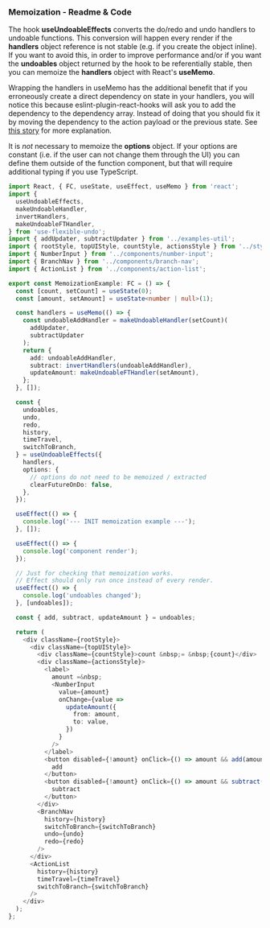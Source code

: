 ### Memoization - Readme & Code

The hook **useUndoableEffects** converts the do/redo and undo handlers to undoable functions. This conversion will happen every render if the **handlers** object reference is not stable (e.g. if you create the object inline). If you want to avoid this, in order to improve performance and/or if you want the **undoables** object returned by the hook to be referentially stable, then you can memoize the **handlers** object with React's **useMemo**.

Wrapping the handlers in useMemo has the additional benefit that if you erroneously create a direct dependency on state in your handlers, you will notice this because eslint-plugin-react-hooks will ask you to add the dependency to the dependency array. Instead of doing that you should fix it by moving the dependency to the action payload or the previous state. See [this story](./?path=/story/useundoableeffects-dependent-state--don-t-do-this) for more explanation.

It is _not_ necessary to memoize the **options** object. If your options are constant (i.e. if the user can not change them through the UI) you can define them outside of the function component, but that will require additional typing if you use TypeScript.

```typescript
import React, { FC, useState, useEffect, useMemo } from 'react';
import {
  useUndoableEffects,
  makeUndoableHandler,
  invertHandlers,
  makeUndoableFTHandler,
} from 'use-flexible-undo';
import { addUpdater, subtractUpdater } from '../examples-util';
import { rootStyle, topUIStyle, countStyle, actionsStyle } from '../styles';
import { NumberInput } from '../components/number-input';
import { BranchNav } from '../components/branch-nav';
import { ActionList } from '../components/action-list';

export const MemoizationExample: FC = () => {
  const [count, setCount] = useState(0);
  const [amount, setAmount] = useState<number | null>(1);

  const handlers = useMemo(() => {
    const undoableAddHandler = makeUndoableHandler(setCount)(
      addUpdater,
      subtractUpdater
    );
    return {
      add: undoableAddHandler,
      subtract: invertHandlers(undoableAddHandler),
      updateAmount: makeUndoableFTHandler(setAmount),
    };
  }, []);

  const {
    undoables,
    undo,
    redo,
    history,
    timeTravel,
    switchToBranch,
  } = useUndoableEffects({
    handlers,
    options: {
      // options do not need to be memoized / extracted
      clearFutureOnDo: false,
    },
  });

  useEffect(() => {
    console.log('--- INIT memoization example ---');
  }, []);

  useEffect(() => {
    console.log('component render');
  });

  // Just for checking that memoization works.
  // Effect should only run once instead of every render.
  useEffect(() => {
    console.log('undoables changed');
  }, [undoables]);

  const { add, subtract, updateAmount } = undoables;

  return (
    <div className={rootStyle}>
      <div className={topUIStyle}>
        <div className={countStyle}>count &nbsp;= &nbsp;{count}</div>
        <div className={actionsStyle}>
          <label>
            amount =&nbsp;
            <NumberInput
              value={amount}
              onChange={value =>
                updateAmount({
                  from: amount,
                  to: value,
                })
              }
            />
          </label>
          <button disabled={!amount} onClick={() => amount && add(amount)}>
            add
          </button>
          <button disabled={!amount} onClick={() => amount && subtract(amount)}>
            subtract
          </button>
        </div>
        <BranchNav
          history={history}
          switchToBranch={switchToBranch}
          undo={undo}
          redo={redo}
        />
      </div>
      <ActionList
        history={history}
        timeTravel={timeTravel}
        switchToBranch={switchToBranch}
      />
    </div>
  );
};
```
